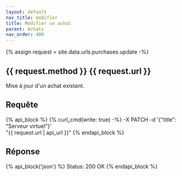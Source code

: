 ```yaml
---
layout: default
nav_title: modifier
title: Modifier un achat
parent: Achats
nav_order: 400
---
```

{% assign request = site.data.urls.purchases.update -%}
## {{ request.method }} {{ request.url }}

Mise à jour d'un achat existant.

## Requête

{% api_block %}
{% curl_cmd(write: true) -%}
-X PATCH -d '{"title": "Serveur virtuel"}' \
"{{ request.url | api_url }}"
{% endapi_block %}

## Réponse

{% api_block('json') %}
Status: 200 OK
{% endapi_block %}
